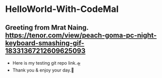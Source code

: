 # HelloWorld-With-CodeMal
## Greeting from Mrat Naing. https://tenor.com/view/peach-goma-pc-night-keyboard-smashing-gif-18331367212609625093
- Here is my testing git repo link.🛸
- Thank you & enjoy your day.🤖